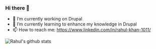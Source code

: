 ### Hi there 👋


- 🔭 I’m currently working on Drupal
- 🌱 I’m currently learning to enhance my knowledge in Drupal
- 📫 How to reach me: https://www.linkedin.com/in/rahul-khan-1011/


![Rahul's github stats](https://github-readme-with-hits.vercel.app/api?username=rahulk1011)

<!--
**rahulk1011/rahulk1011** is a ✨ _special_ ✨ repository because its `README.md` (this file) appears on your GitHub profile.

Here are some ideas to get you started:

- 🔭 I’m currently working on ...
- 🌱 I’m currently learning ...
- 👯 I’m looking to collaborate on ...
- 🤔 I’m looking for help with ...
- 💬 Ask me about ...
- 📫 How to reach me: ...
- 😄 Pronouns: ...
- ⚡ Fun fact: ...
-->
